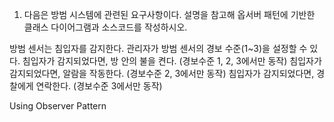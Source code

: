 1.	다음은 방범 시스템에 관련된 요구사항이다. 설명을 참고해 옵서버 패턴에 기반한 클래스 다이어그램과 소스코드를 작성하시오.

방범 센서는 침입자를 감지한다. 
관리자가 방범 센서의 경보 수준(1~3)을 설정할 수 있다.
침입자가 감지되었다면, 방 안의 불을 켠다. (경보수준 1, 2, 3에서만 동작)
침입자가 감지되었다면, 알람을 작동한다. (경보수준 2, 3에서만 동작)
침입자가 감지되었다면, 경찰에게 연락한다. (경보수준 3에서만 동작)

Using Observer Pattern
